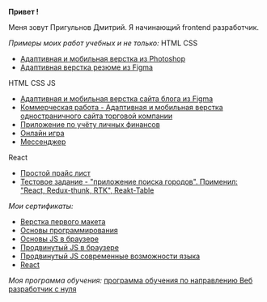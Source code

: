 __Привет !__

Меня зовут Пригульнов Дмитрий.
Я начинающий frontend разработчик.

_Примеры моих работ учебных и не только:_
HTML CSS
- [Адаптивная и мобильная верстка из Photoshop](https://github.com/LLStudent83/adaptive-layout/ "Практиковался с HTML и CSS")
- [Адаптивная верстка резюме из Figma](https://llstudent83.github.io/business_card_1/)

HTML CSS JS
- [Адаптивная и мобильная верстка сайта блога из Figma](https://llstudent83.github.io/website-about-John/index.html)
- [Коммерческая работа - Адаптивная и мобильная верстка одностраничного сайта торговой компании](https://llstudent83.github.io/PKF-Gvozd/)
- [Приложение по учёту личных финансов](https://github.com/LLStudent83/bhj-diploma/ "Основы JS в браузере")
- [Онлайн игра](https://github.com/LLStudent83/js-advanced-diplom/ "Продвинутый JS")
- [Мессенджер](https://github.com/LLStudent83/AHJ_diplom_messenger/ "Продвинутый JS в браузере")

React
- [Простой прайс лист](https://github.com/LLStudent83/redux-fetch-router-thunk/ "React, React-router v6, Redux-thunk, RTK")
- [Тестовое задание - "приложение поиска городов". Применил: "React, Redux-thunk, RTK", Reakt-Table](https://llstudent83.github.io/city_search/ "React, Redux-thunk, RTK")

_Мои сертификаты:_
- [Верстка первого макета](https://github.com/LLStudent83/LLStudent83/blob/main/certificates/сертификат%20первый%20макет.pdf)
- [Основы программирования](https://github.com/LLStudent83/LLStudent83/blob/main/certificates/Сертификат%20основы%20программирования.pdf)
- [Основы JS в браузере](https://github.com/LLStudent83/LLStudent83/blob/main/certificates/Сертификат%20основы%20JS%20в%20браузере.pdf)
- [Продвинутый JS в браузере](https://github.com/LLStudent83/LLStudent83/blob/main/certificates/Сертификат%20продвинутый%20JS%20в%20браузере.pdf)
- [Продвинутый JS современные возможности языка](https://github.com/LLStudent83/LLStudent83/blob/main/certificates/Сертификат%20продвинутый%20JS%20современные%20возможности%20языка.pdf)
- [React](https://github.com/LLStudent83/LLStudent83/blob/main/certificates/Сертификат%20React.pdf/)

_Моя программа обучения:_
[программа обучения по направлению Веб разработчик с нуля](https://netology.ru/programs/web-developer#/modul_1)
